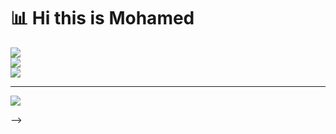 # 📊 Hi this is Mohamed
![](https://github-readme-stats.vercel.app/api?username=data24uk&theme=dark&hide_border=false&include_all_commits=false&count_private=false)<br/>
![](https://github-readme-streak-stats.herokuapp.com/?user=data24uk&theme=dark&hide_border=false)<br/>
![](https://github-readme-stats.vercel.app/api/top-langs/?username=data24uk&theme=dark&hide_border=false&include_all_commits=false&count_private=false&layout=compact)

---
[![](https://visitcount.itsvg.in/api?id=data24uk&icon=0&color=0)](https://visitcount.itsvg.in)

<!-- Proudly created with GPRM ( https://gprm.itsvg.in ) -->
-->

